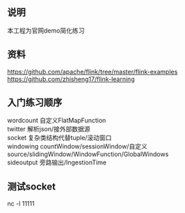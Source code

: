 ## 说明

本工程为官网demo简化练习

## 资料

https://github.com/apache/flink/tree/master/flink-examples
https://github.com/zhisheng17/flink-learning  

## 入门练习顺序

wordcount 自定义FlatMapFunction   
twitter 解析json/接外部数据源      
socket 复杂类结构代替tuple/滚动窗口     
windowing  countWindow/sessionWindow/自定义source/slidingWindow/WindowFunction/GlobalWindows    
sideoutput  旁路输出/IngestionTime  

## 测试socket 

nc -l 11111

